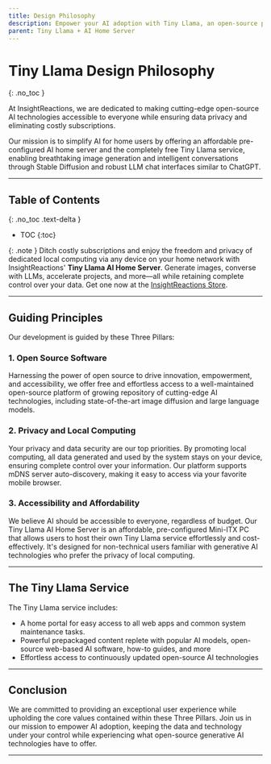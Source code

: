 ```yaml
---
title: Design Philosophy
description: Empower your AI adoption with Tiny Llama, an open-source platform that ensures data privacy and affordability. Learn more about our pre-configured AI home server and access cutting-edge generative AI technologies.
parent: Tiny Llama + AI Home Server
---
```

# Tiny Llama Design Philosophy
{: .no_toc }

At InsightReactions, we are dedicated to making cutting-edge open-source AI technologies accessible to everyone while ensuring data privacy and eliminating costly subscriptions.

Our mission is to simplify AI for home users by offering an affordable pre-configured AI home server and the completely free Tiny Llama service, enabling breathtaking image generation and intelligent conversations through Stable Diffusion and robust LLM chat interfaces similar to ChatGPT.

---

## Table of Contents
{: .no_toc .text-delta }

- TOC
{:toc}

{: .note }
Ditch costly subscriptions and enjoy the freedom and privacy of dedicated local computing via any device on your home network with InsightReactions' **Tiny Llama AI Home Server**. Generate images, converse with LLMs, accelerate projects, and more—all while retaining complete control over your data. Get one now at the [InsightReactions Store](https://insightreactions.com/store).

---

## Guiding Principles

Our development is guided by these Three Pillars:

### 1. Open Source Software

Harnessing the power of open source to drive innovation, empowerment, and accessibility, we offer free and effortless access to a well-maintained open-source platform of growing repository of cutting-edge AI technologies, including state-of-the-art image diffusion and large language models.

### 2. Privacy and Local Computing

Your privacy and data security are our top priorities. By promoting local computing, all data generated and used by the system stays on your device, ensuring complete control over your information. Our platform supports mDNS server auto-discovery, making it easy to access via your favorite mobile browser.

### 3. Accessibility and Affordability

We believe AI should be accessible to everyone, regardless of budget. Our Tiny Llama AI Home Server is an affordable, pre-configured Mini-ITX PC that allows users to host their own Tiny Llama service effortlessly and cost-effectively. It's designed for non-technical users familiar with generative AI technologies who prefer the privacy of local computing.

---

## The Tiny Llama Service

The Tiny Llama service includes:

* A home portal for easy access to all web apps and common system maintenance tasks.
* Powerful prepackaged content replete with popular AI models, open-source web-based AI software, how-to guides, and more
* Effortless access to continuously updated open-source AI technologies

---

## Conclusion

We are committed to providing an exceptional user experience while upholding the core values contained within these Three Pillars. Join us in our mission to empower AI adoption, keeping the data and technology under your control while experiencing what open-source generative AI technologies have to offer.

---
